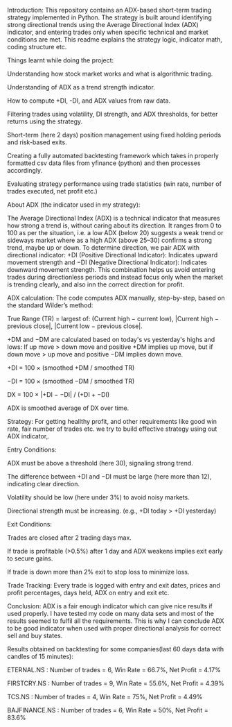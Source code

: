 Introduction:
This repository contains an ADX-based short-term trading strategy implemented in Python. 
The strategy is built around identifying strong directional trends using the Average Directional Index (ADX) indicator, and entering trades only when specific technical and market conditions are met. 
This readme explains the strategy logic, indicator math, coding structure etc.



Things learnt while doing the project:

Understanding how stock market works and what is algorithmic trading.

Understanding of ADX as a trend strength indicator.

How to compute +DI, -DI, and ADX values from raw data.

Filtering trades using volatility, DI strength, and ADX thresholds, for better returns using the strategy.

Short-term (here 2 days) position management using fixed holding periods and risk-based exits.

Creating a fully automated backtesting framework which takes in properly formatted csv data files from yfinance (python) and then processes accordingly.

Evaluating strategy performance using trade statistics (win rate, number of trades executed, net profit etc.)


About ADX (the indicator used in my strategy):

The Average Directional Index (ADX) is a technical indicator that measures how strong a trend is, without caring about its direction. 
It ranges from 0 to 100 as per the situation, i.e.
a low ADX (below 20) suggests a weak trend or sideways market where as
a high ADX (above 25–30) confirms a strong trend, maybe up or down.
To determine direction, we pair ADX with directional indicator:
+DI (Positive Directional Indicator): Indicates upward movement strength and
−DI (Negative Directional Indicator): Indicates downward movement strength.
This combination helps us avoid entering trades during directionless periods and instead focus only when the market is trending clearly, and also inn the correct direction for profit.

ADX calculation:
The code computes ADX manually, step-by-step, based on the standard Wilder’s method:

True Range (TR) = largest of: (Current high − current low), |Current high − previous close|, |Current low − previous close|.

+DM and −DM are calculated based on today's vs yesterday's highs and lows: If up move > down move and positive +DM implies up move, but if down move > up move and positive −DM implies down move.

+DI = 100 × (smoothed +DM / smoothed TR)

−DI = 100 × (smoothed −DM / smoothed TR)

DX = 100 × |+DI − −DI| / (+DI + −DI)

ADX is smoothed average of DX over time.

Strategy:
For getting heallthy profit, and other requirements like good win rate, fair number of trades etc. we try to build effective strategy using out ADX indicator,.

Entry Conditions:

ADX must be above a threshold (here 30), signaling strong trend.

The difference between +DI and −DI must be large (here more than 12), indicating clear direction.

Volatility should be low (here under 3%) to avoid noisy markets.

Directional strength must be increasing. (e.g., +DI today > +DI yesterday)

Exit Conditions:

Trades are closed after 2 trading days max.

If trade is profitable (>0.5%) after 1 day and ADX weakens implies exit early to secure gains.

If trade is down more than 2% exit to stop loss to minimize loss.

Trade Tracking:
Every trade is logged with entry and exit dates, prices and profit percentages, days held, ADX on entry and exit etc.

Conclusion:
ADX is a fair enough indicator which can give nice results if used properly.
I have tested my code on many data sets and most of the results seemed to fulfil all the requirements.
This is why I can conclude ADX to be good indicator when used with proper directional analysis for correct sell and buy states.

Results obtained on backtesting for some companies(last 60 days data with candles of 15 minutes):

ETERNAL.NS : Number of trades = 6, Win Rate = 66.7%, Net Profit = 4.17%

FIRSTCRY.NS : Number of trades = 9, Win Rate = 55.6%, Net Profit = 4.39%

TCS.NS : Number of trades = 4, Win Rate = 75%, Net Profit = 4.49%

BAJFINANCE.NS : Number of trades = 6, Win Rate = 50%, Net Profit = 83.6%
